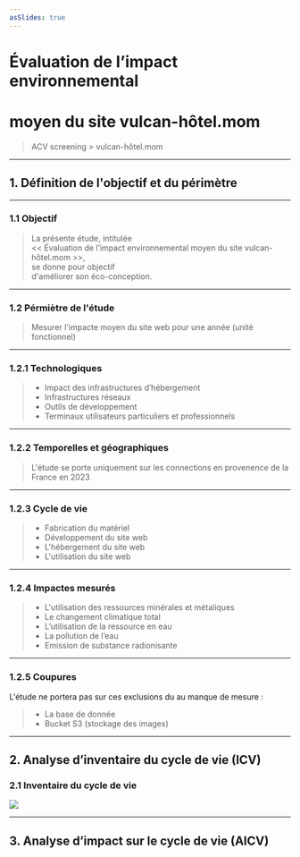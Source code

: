 ```yaml
---
asSlides: true
---
```


# Évaluation de l’impact environnemental   
# moyen du site vulcan-hôtel.mom  

> ACV screening > vulcan-hôtel.mom

---

## 1. Définition de l'objectif et du périmètre  

---

### 1.1 Objectif  

> La présente étude, intitulée  
> << Évaluation de l’impact environnemental moyen du site vulcan-hôtel.mom >>,  
> se donne pour objectif  
> d'améliorer son éco-conception.

---

### 1.2 Pérmiètre de l'étude  

> Mesurer l'impacte moyen du site web pour une année (unité fonctionnel)  

---

### 1.2.1 Technologiques  

> * Impact des infrastructures d’hébergement  
> * Infrastructures réseaux  
> * Outils de développement  
> * Terminaux utilisateurs particuliers et professionnels

---

### 1.2.2 Temporelles et géographiques  

> L'étude se porte uniquement sur les connections en provenence de la France en 2023 

---

### 1.2.3 Cycle de vie  

> * Fabrication du matériel  
> * Développement du site web  
> * L'hébergement du site web   
> * L'utilisation du site web  

---

### 1.2.4 Impactes mesurés  

> * L'utilisation des ressources minérales et métaliques  
> * Le changement climatique total  
> * L’utilisation de la ressource en eau  
> * La pollution de l’eau  
> * Emission de substance radionisante

---

### 1.2.5 Coupures  

L'étude ne portera pas sur ces exclusions du au manque de mesure :  
> * La base de donnée  
> * Bucket S3 (stockage des images)

---

## 2. Analyse d’inventaire du cycle de vie (ICV)  

### 2.1 Inventaire du cycle de vie  

![](https://i.imgur.com/x1UU67Q.png)

---

## 3. Analyse d’impact sur le cycle de vie (AICV)  

